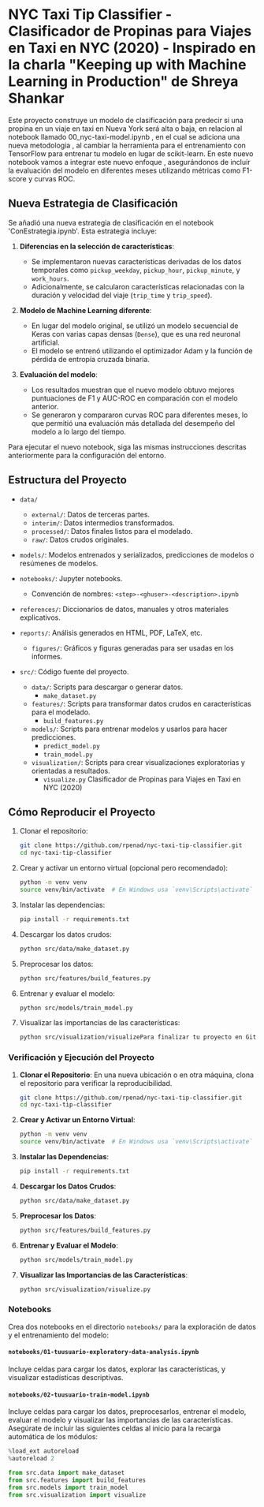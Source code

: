 # NYC Taxi Tip Classifier - Clasificador de Propinas para Viajes en Taxi en NYC (2020) - Inspirado en la charla "Keeping up with Machine Learning in Production" de Shreya Shankar

Este proyecto construye un modelo de clasificación para predecir si una propina en un viaje en taxi en Nueva York será alta o baja, en relacion al notebook llamado 00_nyc-taxi-model.ipynb , en el cual se adiciona una nueva metodologia , al cambiar la herramienta para el entrenamiento  con  TensorFlow para entrenar tu modelo en lugar de scikit-learn. En este nuevo notebook vamos a integrar este nuevo enfoque , asegurándonos de incluir la evaluación del modelo en diferentes meses utilizando métricas como F1-score y curvas ROC.
## Nueva Estrategia de Clasificación

Se añadió una nueva estrategia de clasificación en el notebook 'ConEstrategia.ipynb'. Esta estrategia incluye:

1. **Diferencias en la selección de características**:
   - Se implementaron nuevas características derivadas de los datos temporales como `pickup_weekday`, `pickup_hour`, `pickup_minute`, y `work_hours`.
   - Adicionalmente, se calcularon características relacionadas con la duración y velocidad del viaje (`trip_time` y `trip_speed`).

2. **Modelo de Machine Learning diferente**:
   - En lugar del modelo original, se utilizó un modelo secuencial de Keras con varias capas densas (`Dense`), que es una red neuronal artificial.
   - El modelo se entrenó utilizando el optimizador Adam y la función de pérdida de entropía cruzada binaria.

3. **Evaluación del modelo**:
   - Los resultados muestran que el nuevo modelo obtuvo mejores puntuaciones de F1 y AUC-ROC en comparación con el modelo anterior.
   - Se generaron y compararon curvas ROC para diferentes meses, lo que permitió una evaluación más detallada del desempeño del modelo a lo largo del tiempo.

Para ejecutar el nuevo notebook, siga las mismas instrucciones descritas anteriormente para la configuración del entorno.


## Estructura del Proyecto

- `data/`
  - `external/`: Datos de terceras partes.
  - `interim/`: Datos intermedios transformados.
  - `processed/`: Datos finales listos para el modelado.
  - `raw/`: Datos crudos originales.

- `models/`: Modelos entrenados y serializados, predicciones de modelos o resúmenes de modelos.

- `notebooks/`: Jupyter notebooks.
  - Convención de nombres: `<step>-<ghuser>-<description>.ipynb`

- `references/`: Diccionarios de datos, manuales y otros materiales explicativos.

- `reports/`: Análisis generados en HTML, PDF, LaTeX, etc.
  - `figures/`: Gráficos y figuras generadas para ser usadas en los informes.

- `src/`: Código fuente del proyecto.
  - `data/`: Scripts para descargar o generar datos.
    - `make_dataset.py`
  - `features/`: Scripts para transformar datos crudos en características para el modelado.
    - `build_features.py`
  - `models/`: Scripts para entrenar modelos y usarlos para hacer predicciones.
    - `predict_model.py`
    - `train_model.py`
  - `visualization/`: Scripts para crear visualizaciones exploratorias y orientadas a resultados.
    - `visualize.py`
Clasificador de Propinas para Viajes en Taxi en NYC (2020)
## Cómo Reproducir el Proyecto

1. Clonar el repositorio:
    ```bash
    git clone https://github.com/rpenad/nyc-taxi-tip-classifier.git
    cd nyc-taxi-tip-classifier
    ```

2. Crear y activar un entorno virtual (opcional pero recomendado):
    ```bash
    python -m venv venv
    source venv/bin/activate  # En Windows usa `venv\Scripts\activate`
    ```

3. Instalar las dependencias:
    ```bash
    pip install -r requirements.txt
    ```

4. Descargar los datos crudos:
    ```bash
    python src/data/make_dataset.py
    ```

5. Preprocesar los datos:
    ```bash
    python src/features/build_features.py
    ```

6. Entrenar y evaluar el modelo:
    ```bash
    python src/models/train_model.py
    ```

7. Visualizar las importancias de las características:
    ```bash
    python src/visualization/visualizePara finalizar tu proyecto en GitHub y asegurarnos de que todo funcione correctamente, sigue estos pasos finales:

### Verificación y Ejecución del Proyecto
1. **Clonar el Repositorio**: En una nueva ubicación o en otra máquina, clona el repositorio para verificar la reproducibilidad.
    ```bash
    git clone https://github.com/rpenad/nyc-taxi-tip-classifier.git
    cd nyc-taxi-tip-classifier
    ```

2. **Crear y Activar un Entorno Virtual**:
    ```bash
    python -m venv venv
    source venv/bin/activate  # En Windows usa `venv\Scripts\activate`
    ```

3. **Instalar las Dependencias**:
    ```bash
    pip install -r requirements.txt
    ```

4. **Descargar los Datos Crudos**:
    ```bash
    python src/data/make_dataset.py
    ```

5. **Preprocesar los Datos**:
    ```bash
    python src/features/build_features.py
    ```

6. **Entrenar y Evaluar el Modelo**:
    ```bash
    python src/models/train_model.py
    ```

7. **Visualizar las Importancias de las Características**:
    ```bash
    python src/visualization/visualize.py
    ```

### Notebooks
Crea dos notebooks en el directorio `notebooks/` para la exploración de datos y el entrenamiento del modelo:

#### `notebooks/01-tuusuario-exploratory-data-analysis.ipynb`
Incluye celdas para cargar los datos, explorar las características, y visualizar estadísticas descriptivas.

#### `notebooks/02-tuusuario-train-model.ipynb`
Incluye celdas para cargar los datos, preprocesarlos, entrenar el modelo, evaluar el modelo y visualizar las importancias de las características. Asegúrate de incluir las siguientes celdas al inicio para la recarga automática de los módulos:
```python
%load_ext autoreload
%autoreload 2

from src.data import make_dataset
from src.features import build_features
from src.models import train_model
from src.visualization import visualize
